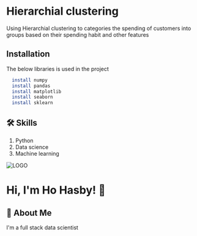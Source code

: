 
# Hierarchial clustering
Using Hierarchial clustering to categories the spending of customers into groups based on their spending habit and other features 

## Installation

The below libraries is used in the project

```bash
  install numpy
  install pandas
  install matplotlib
  install seaborn
  install sklearn
```
    
## 🛠 Skills
1. Python
2. Data science
3. Machine learning



![LOGO](https://github-readme-stats.vercel.app/api?username=HoHasby&&show_icons=true&title_color=ffffff&icon_color=bb2acf&text_color=daf7dc&bg_color=151515)
# Hi, I'm Ho Hasby! 👋


## 🚀 About Me
I'm a full stack data scientist

